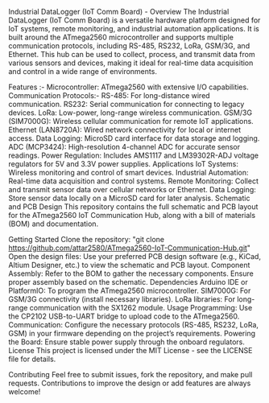 Industrial DataLogger (IoT Comm Board) -
Overview
The Industrial DataLogger (IoT Comm Board) is a versatile hardware platform designed for IoT systems, remote monitoring, and industrial automation applications. It is built around the ATmega2560 microcontroller and supports multiple communication protocols, including RS-485, RS232, LoRa, GSM/3G, and Ethernet. This hub can be used to collect, process, and transmit data from various sensors and devices, making it ideal for real-time data acquisition and control in a wide range of environments.

Features :-
Microcontroller: ATmega2560 with extensive I/O capabilities.
Communication Protocols:-
RS-485: For long-distance wired communication.
RS232: Serial communication for connecting to legacy devices.
LoRa: Low-power, long-range wireless communication.
GSM/3G (SIM7000G): Wireless cellular communication for remote IoT applications.
Ethernet (LAN8720A): Wired network connectivity for local or internet access.
Data Logging: MicroSD card interface for data storage and logging.
ADC (MCP3424): High-resolution 4-channel ADC for accurate sensor readings.
Power Regulation: Includes AMS1117 and LM39302R-ADJ voltage regulators for 5V and 3.3V power supplies.
Applications
IoT Systems: Wireless monitoring and control of smart devices.
Industrial Automation: Real-time data acquisition and control systems.
Remote Monitoring: Collect and transmit sensor data over cellular networks or Ethernet.
Data Logging: Store sensor data locally on a MicroSD card for later analysis.
Schematic and PCB Design
This repository contains the full schematic and PCB layout for the ATmega2560 IoT Communication Hub, along with a bill of materials (BOM) and documentation.

Getting Started
Clone the repository:
"git clone https://github.com/attar2580/ATmega2560-IoT-Communication-Hub.git"
Open the design files: Use your preferred PCB design software (e.g., KiCad, Altium Designer, etc.) to view the schematic and PCB layout.
Component Assembly: Refer to the BOM to gather the necessary components. Ensure proper assembly based on the schematic.
Dependencies
Arduino IDE or PlatformIO: To program the ATmega2560 microcontroller.
SIM7000G: For GSM/3G connectivity (install necessary libraries).
LoRa libraries: For long-range communication with the SX1262 module.
Usage
Programming: Use the CP2102 USB-to-UART bridge to upload code to the ATmega2560.
Communication: Configure the necessary protocols (RS-485, RS232, LoRa, GSM) in your firmware depending on the project’s requirements.
Powering the Board: Ensure stable power supply through the onboard regulators.
License
This project is licensed under the MIT License - see the LICENSE file for details.

Contributing
Feel free to submit issues, fork the repository, and make pull requests. Contributions to improve the design or add features are always welcome!
